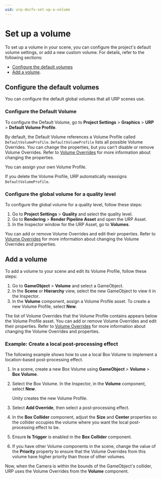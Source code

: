 ```yaml
---
uid: urp-docfx-set-up-a-volume
---
```

# Set up a volume

To set up a volume in your scene, you can configure the project's default volume settings, or add a new custom volume. For details, refer to the following sections:

- [Configure the default volumes](#configure-the-default-volumes) 
- [Add a volume](#add-a-volume). 

<a name="configure-the-default-volumes"></a>
## Configure the default volumes

You can configure the default global volumes that all URP scenes use.

### Configure the Default Volume

To configure the Default Volume, go to **Project Settings** > **Graphics** > **URP** > **Default Volume Profile**. 

By default, the Default Volume references a Volume Profile called `DefaultVolumeProfile`. `DefaultVolumeProfile` lists all possible Volume Overrides. You can change the properties, but you can't disable or remove Volume Overrides. Refer to [Volume Overrides](VolumeOverrides.md) for more information about changing the properties.

You can assign your own Volume Profile.

If you delete the Volume Profile, URP automatically reassigns `DefaultVolumeProfile`.

### Configure the global volume for a quality level

To configure the global volume for a quality level, follow these steps:

1. Go to **Project Settings** > **Quality** and select the quality level.
3. Go to **Rendering** > **Render Pipeline Asset** and open the URP Asset.
4. In the Inspector window for the URP Asset, go to **Volumes**.

You can add or remove Volume Overrides and edit their properties. Refer to [Volume Overrides](VolumeOverrides.md) for more information about changing the Volume Overrides and properties.

<a name="add-a-volume"></a>
## Add a volume

To add a volume to your scene and edit its Volume Profile, follow these steps:

1. Go to **GameObject** > **Volume** and select a GameObject.
2. In the **Scene** or **Hierarchy** view, select the new GameObject to view it in the Inspector.
3. In the **Volume** component, assign a Volume Profile asset. To create a new Volume Profile, select **New**.

The list of Volume Overrides that the Volume Profile contains appears below the Volume Profile asset. You can add or remove Volume Overrides and edit their properties. Refer to [Volume Overrides](VolumeOverrides.md) for more information about changing the Volume Overrides and properties.

### Example: Create a local post-processing effect

The following example shows how to use a local Box Volume to implement a location-based post-processing effect.

1. In a scene, create a new Box Volume using **GameObject** > **Volume** > **Box Volume**.

2. Select the Box Volume. In the Inspector, in the **Volume** component, select **New**.

    Unity creates the new Volume Profile.

3. Select **Add Override**, then select a post-processing effect.

4. In the **Box Collider** component, adjust the **Size** and **Center** properties so the collider occupies the volume where you want the local post-processing effect to be.

5. Ensure **Is Trigger** is enabled in the **Box Collider** component.

6. If you have other Volume components in the scene, change the value of the **Priority** property to ensure that the Volume Overrides from this volume have higher priority than those of other volumes.

Now, when the Camera is within the bounds of the GameObject's collider, URP uses the Volume Overrides from the **Volume** component.

